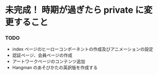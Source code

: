 # 未完成！ 時期が過ぎたら private に変更すること

### TODO

- index ページのヒーローコンポーネントの作成及びアニメーションの設定
- 認証ページ、会員ページの作成
- アートワークページのコンテンツ追加
- Hangman のあそびかたの英訳版を作成する
